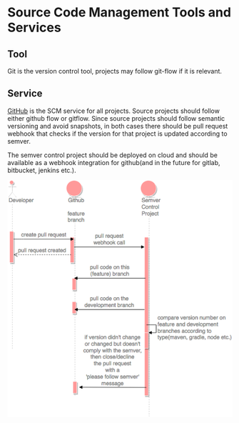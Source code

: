 # Source Code Management Tools and Services

## Tool

Git is the version control tool, projects may follow git-flow if it is relevant. 


## Service

[GitHub](https://github.com/) is the SCM service for all projects. Source projects should follow 
either github flow or gitflow. Since source projects should follow semantic versioning and avoid snapshots,
in both cases there should be pull request webhook that checks if the version for that project is updated 
according to semver. 


The semver control project should be deployed on cloud and should be available as a 
webhook integration for github(and in the future for gitlab, bitbucket, jenkins etc.). 

![semver controlled pull request](https://raw.githubusercontent.com/Mergenie/tools-and-services/master/SemverControlProject.png "semver controlled pull request")
